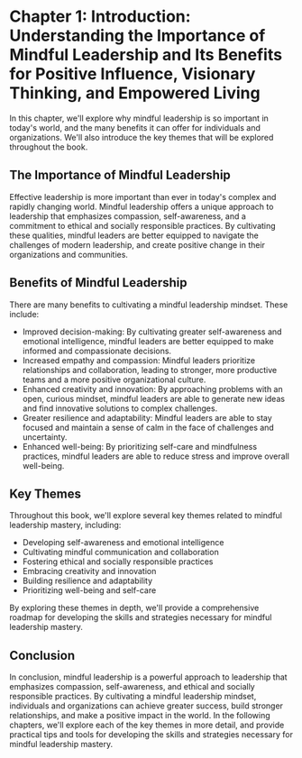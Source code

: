 Chapter 1: Introduction: Understanding the Importance of Mindful Leadership and Its Benefits for Positive Influence, Visionary Thinking, and Empowered Living
=============================================================================================================================================================

In this chapter, we'll explore why mindful leadership is so important in today's world, and the many benefits it can offer for individuals and organizations. We'll also introduce the key themes that will be explored throughout the book.

The Importance of Mindful Leadership
------------------------------------

Effective leadership is more important than ever in today's complex and rapidly changing world. Mindful leadership offers a unique approach to leadership that emphasizes compassion, self-awareness, and a commitment to ethical and socially responsible practices. By cultivating these qualities, mindful leaders are better equipped to navigate the challenges of modern leadership, and create positive change in their organizations and communities.

Benefits of Mindful Leadership
------------------------------

There are many benefits to cultivating a mindful leadership mindset. These include:

* Improved decision-making: By cultivating greater self-awareness and emotional intelligence, mindful leaders are better equipped to make informed and compassionate decisions.
* Increased empathy and compassion: Mindful leaders prioritize relationships and collaboration, leading to stronger, more productive teams and a more positive organizational culture.
* Enhanced creativity and innovation: By approaching problems with an open, curious mindset, mindful leaders are able to generate new ideas and find innovative solutions to complex challenges.
* Greater resilience and adaptability: Mindful leaders are able to stay focused and maintain a sense of calm in the face of challenges and uncertainty.
* Enhanced well-being: By prioritizing self-care and mindfulness practices, mindful leaders are able to reduce stress and improve overall well-being.

Key Themes
----------

Throughout this book, we'll explore several key themes related to mindful leadership mastery, including:

* Developing self-awareness and emotional intelligence
* Cultivating mindful communication and collaboration
* Fostering ethical and socially responsible practices
* Embracing creativity and innovation
* Building resilience and adaptability
* Prioritizing well-being and self-care

By exploring these themes in depth, we'll provide a comprehensive roadmap for developing the skills and strategies necessary for mindful leadership mastery.

Conclusion
----------

In conclusion, mindful leadership is a powerful approach to leadership that emphasizes compassion, self-awareness, and ethical and socially responsible practices. By cultivating a mindful leadership mindset, individuals and organizations can achieve greater success, build stronger relationships, and make a positive impact in the world. In the following chapters, we'll explore each of the key themes in more detail, and provide practical tips and tools for developing the skills and strategies necessary for mindful leadership mastery.

